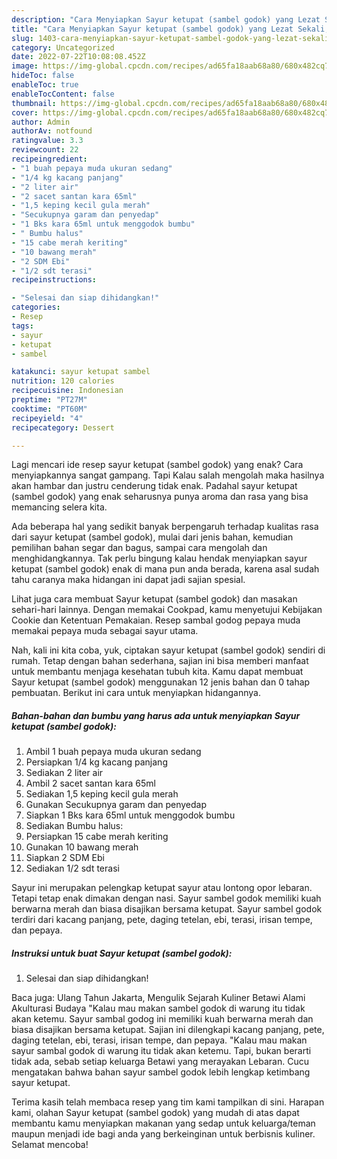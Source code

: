 ```yaml
---
description: "Cara Menyiapkan Sayur ketupat (sambel godok) yang Lezat Sekali, Buat Buka Puasa}"
title: "Cara Menyiapkan Sayur ketupat (sambel godok) yang Lezat Sekali, Buat Buka Puasa}"
slug: 1403-cara-menyiapkan-sayur-ketupat-sambel-godok-yang-lezat-sekali-buat-buka-puasa
category: Uncategorized
date: 2022-07-22T10:08:08.452Z
image: https://img-global.cpcdn.com/recipes/ad65fa18aab68a80/680x482cq70/sayur-ketupat-sambel-godok-foto-resep-utama.jpg
hideToc: false
enableToc: true
enableTocContent: false
thumbnail: https://img-global.cpcdn.com/recipes/ad65fa18aab68a80/680x482cq70/sayur-ketupat-sambel-godok-foto-resep-utama.jpg
cover: https://img-global.cpcdn.com/recipes/ad65fa18aab68a80/680x482cq70/sayur-ketupat-sambel-godok-foto-resep-utama.jpg
author: Admin
authorAv: notfound
ratingvalue: 3.3
reviewcount: 22
recipeingredient:
- "1 buah pepaya muda ukuran sedang"
- "1/4 kg kacang panjang"
- "2 liter air"
- "2 sacet santan kara 65ml"
- "1,5 keping kecil gula merah"
- "Secukupnya garam dan penyedap"
- "1 Bks kara 65ml untuk menggodok bumbu"
- " Bumbu halus"
- "15 cabe merah keriting"
- "10 bawang merah"
- "2 SDM Ebi"
- "1/2 sdt terasi"
recipeinstructions:

- "Selesai dan siap dihidangkan!"
categories:
- Resep
tags:
- sayur
- ketupat
- sambel

katakunci: sayur ketupat sambel 
nutrition: 120 calories
recipecuisine: Indonesian
preptime: "PT27M"
cooktime: "PT60M"
recipeyield: "4"
recipecategory: Dessert

---
```



Lagi mencari ide resep sayur ketupat (sambel godok) yang enak? Cara menyiapkannya sangat gampang. Tapi Kalau salah mengolah maka hasilnya akan hambar dan justru cenderung tidak enak. Padahal sayur ketupat (sambel godok) yang enak seharusnya punya aroma dan rasa yang bisa memancing selera kita.


Ada beberapa hal yang sedikit banyak berpengaruh terhadap kualitas rasa dari sayur ketupat (sambel godok), mulai dari jenis bahan, kemudian pemilihan bahan segar dan bagus, sampai cara mengolah dan menghidangkannya. Tak perlu bingung kalau hendak menyiapkan sayur ketupat (sambel godok) enak di mana pun anda berada, karena asal sudah tahu caranya maka hidangan ini dapat jadi sajian spesial.

Lihat juga cara membuat Sayur ketupat (sambel godok) dan masakan sehari-hari lainnya. Dengan memakai Cookpad, kamu menyetujui Kebijakan Cookie dan Ketentuan Pemakaian. Resep sambal godog pepaya muda memakai pepaya muda sebagai sayur utama.


Nah, kali ini kita coba, yuk, ciptakan sayur ketupat (sambel godok) sendiri di rumah. Tetap dengan bahan sederhana, sajian ini bisa memberi manfaat untuk membantu menjaga kesehatan tubuh kita. Kamu dapat membuat Sayur ketupat (sambel godok) menggunakan 12 jenis bahan dan 0 tahap pembuatan. Berikut ini cara untuk menyiapkan hidangannya.

<!--inarticleads1-->

##### Bahan-bahan dan bumbu yang harus ada untuk menyiapkan Sayur ketupat (sambel godok):

1. Ambil 1 buah pepaya muda ukuran sedang
1. Persiapkan 1/4 kg kacang panjang
1. Sediakan 2 liter air
1. Ambil 2 sacet santan kara 65ml
1. Sediakan 1,5 keping kecil gula merah
1. Gunakan Secukupnya garam dan penyedap
1. Siapkan 1 Bks kara 65ml untuk menggodok bumbu
1. Sediakan  Bumbu halus:
1. Persiapkan 15 cabe merah keriting
1. Gunakan 10 bawang merah
1. Siapkan 2 SDM Ebi
1. Sediakan 1/2 sdt terasi


Sayur ini merupakan pelengkap ketupat sayur atau lontong opor lebaran. Tetapi tetap enak dimakan dengan nasi. Sayur sambel godok memiliki kuah berwarna merah dan biasa disajikan bersama ketupat. Sayur sambel godok terdiri dari kacang panjang, pete, daging tetelan, ebi, terasi, irisan tempe, dan pepaya. 

<!--inarticleads2-->

##### Instruksi untuk buat Sayur ketupat (sambel godok):


1. Selesai dan siap dihidangkan!

Baca juga: Ulang Tahun Jakarta, Mengulik Sejarah Kuliner Betawi Alami Akulturasi Budaya &#34;Kalau mau makan sambel godok di warung itu tidak akan ketemu. Sayur sambal godog ini memiliki kuah berwarna merah dan biasa disajikan bersama ketupat. Sajian ini dilengkapi kacang panjang, pete, daging tetelan, ebi, terasi, irisan tempe, dan pepaya. &#34;Kalau mau makan sayur sambal godok di warung itu tidak akan ketemu. Tapi, bukan berarti tidak ada, sebab setiap keluarga Betawi yang merayakan Lebaran. Cucu mengatakan bahwa bahan sayur sambel godok lebih lengkap ketimbang sayur ketupat. 

Terima kasih telah membaca resep yang tim kami tampilkan di sini. Harapan kami, olahan Sayur ketupat (sambel godok) yang mudah di atas dapat membantu kamu menyiapkan makanan yang sedap untuk keluarga/teman maupun menjadi ide bagi anda yang berkeinginan untuk berbisnis kuliner. Selamat mencoba!
